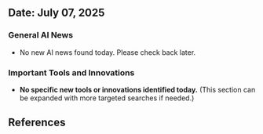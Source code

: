 ## Date: July 07, 2025

### General AI News

*   No new AI news found today. Please check back later.

### Important Tools and Innovations

*   **No specific new tools or innovations identified today.** (This section can be expanded with more targeted searches if needed.)

## References

